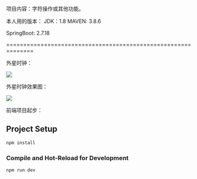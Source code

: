 项目内容：字符操作或其他功能。

本人用的版本：
JDK：1.8
MAVEN: 3.8.6

SpringBoot: 2.7.18

==============================================================

外星时钟：

![](C:\Users\m1785\Pictures\AlienClock.jpg)

外星时钟效果图：

![](C:\Users\m1785\Pictures\外星时钟效果图.png)

前端项目起步：

## Project Setup

```sh
npm install
```

### Compile and Hot-Reload for Development

```sh
npm run dev
```

### 

